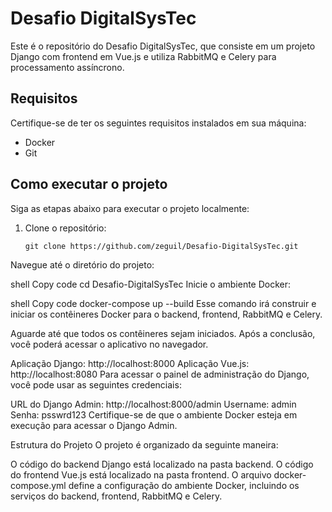 # Desafio DigitalSysTec

Este é o repositório do Desafio DigitalSysTec, que consiste em um projeto Django com frontend em Vue.js e utiliza RabbitMQ e Celery para processamento assíncrono.

## Requisitos

Certifique-se de ter os seguintes requisitos instalados em sua máquina:

- Docker
- Git

## Como executar o projeto

Siga as etapas abaixo para executar o projeto localmente:

1. Clone o repositório:

   ```shell
   git clone https://github.com/zeguil/Desafio-DigitalSysTec.git
Navegue até o diretório do projeto:

shell
Copy code
cd Desafio-DigitalSysTec
Inicie o ambiente Docker:

shell
Copy code
docker-compose up --build
Esse comando irá construir e iniciar os contêineres Docker para o backend, frontend, RabbitMQ e Celery.

Aguarde até que todos os contêineres sejam iniciados. Após a conclusão, você poderá acessar o aplicativo no navegador.

Aplicação Django: http://localhost:8000
Aplicação Vue.js: http://localhost:8080
Para acessar o painel de administração do Django, você pode usar as seguintes credenciais:

URL do Django Admin: http://localhost:8000/admin
Username: admin
Senha: psswrd123
Certifique-se de que o ambiente Docker esteja em execução para acessar o Django Admin.

Estrutura do Projeto
O projeto é organizado da seguinte maneira:

O código do backend Django está localizado na pasta backend.
O código do frontend Vue.js está localizado na pasta frontend.
O arquivo docker-compose.yml define a configuração do ambiente Docker, incluindo os serviços do backend, frontend, RabbitMQ e Celery.